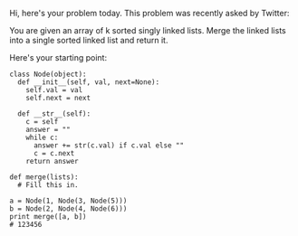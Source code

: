 Hi, here's your problem today. This problem was recently asked by Twitter:

You are given an array of k sorted singly linked lists. Merge the linked lists into a single sorted linked list 
and return it.

Here's your starting point:
```
class Node(object):
  def __init__(self, val, next=None):
    self.val = val
    self.next = next

  def __str__(self):
    c = self
    answer = ""
    while c:
      answer += str(c.val) if c.val else ""
      c = c.next
    return answer

def merge(lists):
  # Fill this in.

a = Node(1, Node(3, Node(5)))
b = Node(2, Node(4, Node(6)))
print merge([a, b])
# 123456
```